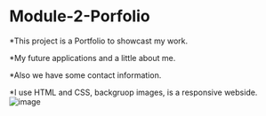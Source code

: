 # Module-2-Porfolio

*This project is a Portfolio to showcast my work. 

*My future applications and a little about me.

*Also we have some contact information.

*I use HTML and CSS, backgruop images, is a responsive webside.
![image](https://user-images.githubusercontent.com/111590453/211445754-7c0a9a60-f59e-4e59-8005-0759297c8eb3.png)


